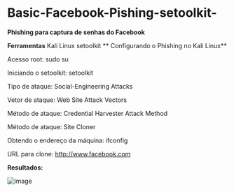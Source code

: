 # Basic-Facebook-Pishing-setoolkit-

**Phishing para captura de senhas do Facebook**

**Ferramentas**
Kali Linux
setoolkit
**
Configurando o Phishing no Kali Linux**

Acesso root: sudo su

Iniciando o setoolkit: setoolkit

Tipo de ataque: Social-Engineering Attacks

Vetor de ataque: Web Site Attack Vectors

Método de ataque: Credential Harvester Attack Method 

Método de ataque: Site Cloner

Obtendo o endereço da máquina: ifconfig

URL para clone: http://www.facebook.com


**Resultados:**

![image](https://github.com/user-attachments/assets/4902b7eb-e01b-4d78-9027-54715144ce13)
